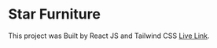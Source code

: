 # Star Furniture

This project was Built by React JS and Tailwind CSS [Live Link](https://star-furnitures.web.app/).
